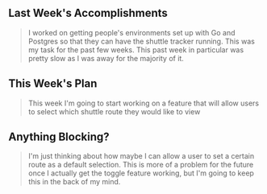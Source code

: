 ## Last Week's Accomplishments

> I worked on getting people's environments set up with Go and Postgres so that they can have the shuttle tracker running. This was my task for the past few weeks. This past week in particular was pretty slow as I was away for the majority of it.

## This Week's Plan

> This week I'm going to start working on a feature that will allow users to select which shuttle route they would like to view

## Anything Blocking?

> I'm just thinking about how maybe I can allow a user to set a certain route as a default selection. This is more of a problem for the future once I actually get the toggle feature working, but I'm going to keep this in the back of my mind.
